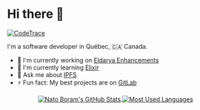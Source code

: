 # Hi there 👋

<!--
**NatoBoram/NatoBoram** is a ✨ _special_ ✨ repository because its `README.md` (this file) appears on your GitHub profile.

Here are some ideas to get you started:

- 🔭 I'm currently working on ...
- 🌱 I'm currently learning ...
- 👯 I'm looking to collaborate on ...
- 🤔 I'm looking for help with ...
- 💬 Ask me about ...
- 📫 How to reach me: ...
- 😄 Pronouns: ...
- ⚡ Fun fact: ...
-->

[![CodeTrace](https://codetrace.com/widget/NatoBoram)](https://codetrace.com/users/NatoBoram)

I'm a software developer in Québec, 🇨🇦 Canada.

* 🔭 I'm currently working on [Eldarya Enhancements](https://gitlab.com/NatoBoram/eldarya-enhancements)
* 🌱 I'm currently learning [Elixir](https://elixir-lang.org/)
* 💬 Ask me about [IPFS](https://github.com/ipfs/go-ipfs/)
* ⚡ Fun fact: My best projects are on [GitLab](https://gitlab.com/NatoBoram)

<div style="text-align: center">
  <a
    href="https://github.com/anuraghazra/github-readme-stats#github-stats-card"
  >
    <img
      align="center"
      alt="Nato Boram's GitHub Stats"
      src="https://github-readme-stats.vercel.app/api?username=NatoBoram&count_private=true&show_icons=true&theme=nord&hide_border=true"
    />
  </a>
  <a
    href="https://github.com/anuraghazra/github-readme-stats#top-languages-card"
  >
    <img
      align="center"
      alt="Most Used Languages"
      src="https://github-readme-stats.vercel.app/api/top-langs/?username=NatoBoram&theme=nord&hide=lua,visual%20basic&layout=compact&langs_count=6&hide_border=true"
    />
  </a>
</div>
